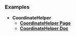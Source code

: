 ### Examples

- **CoordinateHelper**
  - [**CoordinateHelper Page**](./exampled/CoordinateHelper)
  - [**CoordinateHelper Doc**](./exampled/CoordinateHelper)